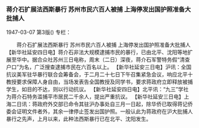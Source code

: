 ### 蒋介石扩展法西斯暴行  苏州市民六百人被捕  上海停发出国护照准备大批捕人

1947-03-07
第3版()
专栏：

　　蒋介石扩展法西斯暴行
    苏州市民六百人被捕
    上海停发出国护照准备大批捕人
    【新华社延安四日电】蒋介石非法大规模逮捕市民的暴行，已由北平、沈阳等地扩展至华中。据合众社苏州三日电称，周末（二日）深夜，蒋介石军警特务假“清查户口”为名，广泛搜查逮捕市民在六百名以上。
    【新华社延安三日电】沪讯：全国抗议美军驻华暴行联合会筹备会，于二月二十七日下午召集紧急会议，响应北平十教授要求保障人身自由，当场发表告全国教授及同学书，要求蒋政府立即释放被捕学生，如目的不达，则以行动抗议。
    【新华社延安四日电】北平讯：“九三”学社为蒋介石特务滥捕平市居民二千余人，提出严重抗议。
    【新华社延安三日电】上海二日讯：蒋政府外交部已命令其驻沪办事处自三月一日起，除华侨已取得蒋记侨委会证明文件者外，其余一律停止签发出国护照。一般认此为蒋政府在沪大批捕人暴行之先声，上月以来，此种法西斯暴行已在北平、沈阳发生。
